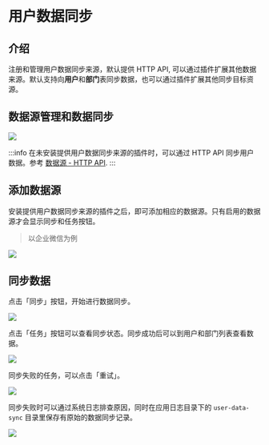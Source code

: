 # 用户数据同步

## 介绍

注册和管理用户数据同步来源，默认提供 HTTP API, 可以通过插件扩展其他数据来源。默认支持向**用户**和**部门**表同步数据，也可以通过插件扩展其他同步目标资源。

## 数据源管理和数据同步

![](https://static-docs.nocobase.com/202412041043465.png)

:::info
在未安装提供用户数据同步来源的插件时，可以通过 HTTP API 同步用户数据。参考 [数据源 - HTTP API](./sources/api.md).
:::

## 添加数据源

安装提供用户数据同步来源的插件之后，即可添加相应的数据源。只有启用的数据源才会显示同步和任务按钮。

> 以企业微信为例

![](https://static-docs.nocobase.com/202412041053785.png)

## 同步数据

点击「同步」按钮，开始进行数据同步。

![](https://static-docs.nocobase.com/202412041055022.png)

点击「任务」按钮可以查看同步状态。同步成功后可以到用户和部门列表查看数据。

![](https://static-docs.nocobase.com/202412041202337.png)

同步失败的任务，可以点击「重试」。

![](https://static-docs.nocobase.com/202412041058337.png)

同步失败时可以通过系统日志排查原因，同时在应用日志目录下的 `user-data-sync` 目录里保存有原始的数据同步记录。

![](https://static-docs.nocobase.com/202412041205655.png)

